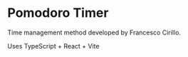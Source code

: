 # Pomodoro Timer
Time management method developed by Francesco Cirillo.

Uses TypeScript + React + Vite